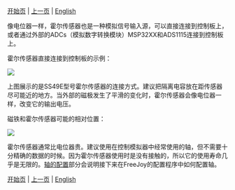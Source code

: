 

[开始页](../README.md) | [上一页](轴的连接.md) | [English](../eng/Hall-sensors-connection.md)

像电位器一样，霍尔传感器也是一种模拟信号输入源，可以直接连接到控制板上，或者通过外部的ADCs（模拟数字转换模块）MSP32XX和ADS1115连接到控制板上。

霍尔传感器直接连接到控制板的示例：


![](../images/A1.2.jpg)

上图展示的是SS49E型号霍尔传感器的连接方式。建议把隔离电容放在距传感器尽可能近的地方。当外部的磁极发生了平滑的变化时，霍尔传感器会像电位器一样，改变它的输出电压。

磁铁和霍尔传感器可能的相对位置：

![](../images/A1.2.1.jpg)

霍尔传感器通常比电位器贵。建议使用在控制模拟器中经常使用的轴，但不需要十分精确的数据的时候。因为霍尔传感器使用时是没有接触的，所以它的使用寿命几乎是无限的。[轴的配置](轴的配置.md)部分会说明接下来在FreeJoy的配置程序中如何配置轴。

[开始页](../README.md) | [上一页](轴的连接.md) | [English](../eng/Hall-sensors-connection.md)


